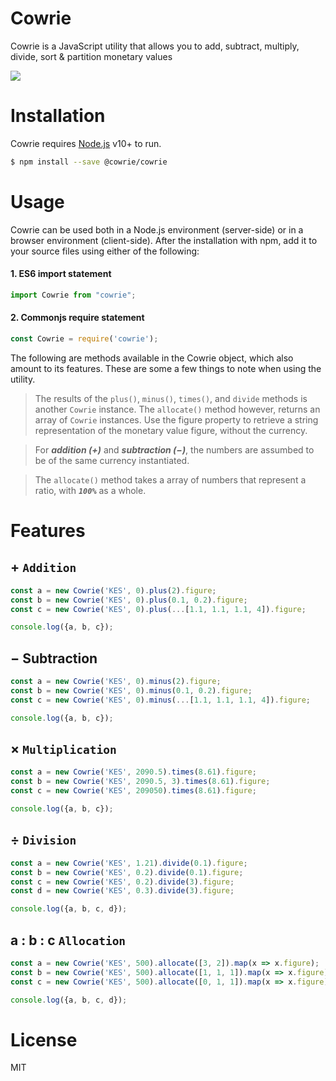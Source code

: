 # Cowrie
Cowrie is a JavaScript utility that allows you to add, subtract, multiply, divide, sort & partition monetary values

![](https://github.com/cowrie-io/cowrie/workflows/Releases%20Pipeline/badge.svg)

# Installation
Cowrie requires [Node.js](https://nodejs.org/) v10+ to run.
```sh
$ npm install --save @cowrie/cowrie
```

# Usage
Cowrie can be used both in a Node.js environment (server-side) or in a browser environment (client-side). After the installation with npm, add it to your source files using either of the following:
#### 1. ES6 import statement
```javascript
import Cowrie from "cowrie";
```

#### 2. Commonjs require statement
```javascript
const Cowrie = require('cowrie');
```

The following are methods available in the Cowrie object, which also amount to its features. These are some a few things to note when using the utility.
> The results of the ```plus()```, ```minus()```, ```times()```, and ```divide``` methods is another ```Cowrie``` instance. The ```allocate()``` method however, returns an array of ```Cowrie``` instances. Use the figure property to retrieve a string representation of the monetary value figure, without the currency.

> For ***addition (&plus;)*** and ***subtraction (&minus;)***, the numbers are assumbed to be of the same currency instantiated.

>  The ```allocate()``` method takes a array of numbers that represent a ratio, with ***```100%```*** as a whole.

# Features
## &plus; `Addition`
```javascript
const a = new Cowrie('KES', 0).plus(2).figure;
const b = new Cowrie('KES', 0).plus(0.1, 0.2).figure;
const c = new Cowrie('KES', 0).plus(...[1.1, 1.1, 1.1, 4]).figure;

console.log({a, b, c});
```

## &minus; Subtraction
```javascript
const a = new Cowrie('KES', 0).minus(2).figure;
const b = new Cowrie('KES', 0).minus(0.1, 0.2).figure;
const c = new Cowrie('KES', 0).minus(...[1.1, 1.1, 1.1, 4]).figure;

console.log({a, b, c});
```

## &times; `Multiplication`
```javascript
const a = new Cowrie('KES', 2090.5).times(8.61).figure;
const b = new Cowrie('KES', 2090.5, 3).times(8.61).figure;
const c = new Cowrie('KES', 209050).times(8.61).figure;

console.log({a, b, c});
```

## &div; `Division`
```javascript
const a = new Cowrie('KES', 1.21).divide(0.1).figure;
const b = new Cowrie('KES', 0.2).divide(0.1).figure;
const c = new Cowrie('KES', 0.2).divide(3).figure;
const d = new Cowrie('KES', 0.3).divide(3).figure;

console.log({a, b, c, d});
```

## a &colon; b &colon; c `Allocation`
```javascript
const a = new Cowrie('KES', 500).allocate([3, 2]).map(x => x.figure);
const b = new Cowrie('KES', 500).allocate([1, 1, 1]).map(x => x.figure);
const c = new Cowrie('KES', 500).allocate([0, 1, 1]).map(x => x.figure);

console.log({a, b, c, d});
```

# License
MIT
